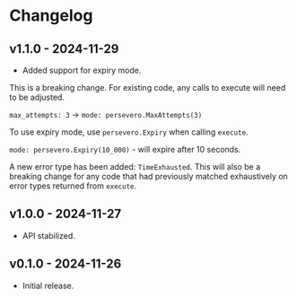 # Changelog

## v1.1.0 - 2024-11-29

- Added support for expiry mode.

This is a breaking change. For existing code, any calls to execute will need to
be adjusted.

`max_attempts: 3` -> `mode: persevero.MaxAttempts(3)`

To use expiry mode, use `persevero.Expiry` when calling `execute`.

`mode: persevero.Expiry(10_000)` - will expire after 10 seconds.

A new error type has been added: `TimeExhausted`. This will also be a breaking
change for any code that had previously matched exhaustively on error types
returned from `execute`.


## v1.0.0 - 2024-11-27

- API stabilized.

## v0.1.0 - 2024-11-26

- Initial release.
